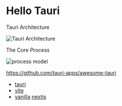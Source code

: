 <!-- markdownlint-disable MD033 MD045 -->

# Hello Tauri

Tauri Architecture

![Tauri Architecture](https://tauri.app/d2/docs/concept/architecture-0.svg)

The Core Process

![process model](https://tauri.app/d2/docs/concept/process-model-0.svg)

<https://github.com/tauri-apps/awesome-tauri>

- [tauri](https://v2.tauri.app/)
- [vite](https://vite.dev/)
- [vanilla](http://vanilla-js.com/) [nextjs](https://nextjs.org/)
